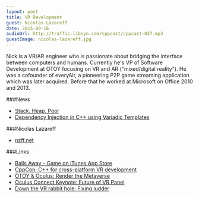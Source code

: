 ```yaml
---
layout: post
title: VR Development
guest: Nicolas Lazareff
date: 2015-09-16
audioUrl: http://traffic.libsyn.com/cppcast/cppcast-027.mp3
guestImage: nicolas-lazareff.jpg
---
```


Nick is a VR/AR engineer who is passionate about bridging the interface between computers and humans. Currently he's VP of Software Development at OTOY focusing on VR and AR ("mixed/digital reality"). He was a cofounder of everyAir, a pioneering P2P game streaming application which was later acquired. Before that he worked at Microsoft on Office 2010 and 2013.

###News

 - [Stack, Heap, Pool](http://bulldozer00.com/2015/09/14/stack-heap-pool/)
 - [Dependency Injection in C++ using Variadic Templates](http://gpfault.net/posts/dependency-injection-cpp.txt.html)
 
###Nicolas Lazareff

 - [nzff.net](http://www.nzff.net/)

###Links

 - [Balls Away - Game on iTunes App Store](https://itunes.apple.com/us/app/balls-away/id947008409?mt=8)
 - [CppCon: C++ for cross-platform VR development](https://cppcon2015.sched.org/event/7212a9da0198fcfd8de5c05be21b667c#.VfuGOPlVhBc)
 - [OTOY & Oculus: Render the Metaverse](https://home.otoy.com/vr-competition/)
 - [Oculus Connect Keynote: Future of VR Panel](https://www.youtube.com/watch?v=JmzUrklyCDg)
 - [Down the VR rabbit hole: Fixing judder](http://blogs.valvesoftware.com/abrash/down-the-vr-rabbit-hole-fixing-judder/)
